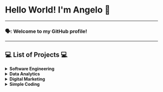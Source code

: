 # Hello World! I'm Angelo 👋
---
### 🗣️: Welcome to my GitHub profile!
---
## 💻 List of Projects 💻

<details> 
 <summary><b>Software Engineering</b></summary>
 
  * [FPS-Interactive-Whiteboard](https://github.com/angeloparayno/FPS-Interactive-Whiteboard) (2016)
    * <b>Sub Project:</b> [RGB-Led-Flashlights](https://github.com/angeloparayno/RGB-LED-Flashlights) (2015)
    * <b>Assignment:</b> Main Developer | Team Leader
    * <b>Type of Project:</b> Thesis | Capstone (Group of 4)
  * [Attendance-Monitoring-System-for-the-Faculty-of-UST-IICS](https://github.com/angeloparayno/Attendance-Monitoring-System-for-the-Faculty-of-UST-IICS) (2014)
    * <b>Assignment:</b> Project Manager
    * <b>Type of Project:</b> Client Facing (Group of 4)
</details>
  
<details>
 <summary><b>Data Analytics</b></summary>
 
  * [Bisa-Wellness](https://github.com/angeloparayno/Bisa-Wellness) (2022)
    * <b>Assignment:</b> Project Management | Social Media Analytics
    * <b>Type of Project:</b> Client Facing (Group of 17)
  * [2021-NYC-Youth-Crime-Rate](https://github.com/angeloparayno/2021-NYC-Youth-Crime-Rate) (2022)
    * <b>Assignment:</b> Gender Demographics Analytics
    * <b>Type of Project:</b> Case Study (Group of 5)
 
</details>

<details>
 <summary><b>Digital Marketing</b></summary>
 
  * [Lego-Media-Plan](https://github.com/angeloparayno/Lego-Media-Plan) (2023)
    *  <b>Type of Project:</b> Case Study (Solo)
 
</details>
  
<details>
 <summary><b>Simple Coding</b></summary>
 
 * [simple-animation-using-Java](https://github.com/angeloparayno/simple-animation-using-Java) (2015) 
 * [asm-codes](https://github.com/angeloparayno/asm-codes) (2012)
 
</details>

<!--
**angeloparayno/angeloparayno** is a ✨ _special_ ✨ repository because its `README.md` (this file) appears on your GitHub profile.

Here are some ideas to get you started:

- 🔭 I’m currently working on ...
- 🌱 I’m currently learning ...
- 👯 I’m looking to collaborate on ...
- 🤔 I’m looking for help with ...
- 💬 Ask me about ...
- 📫 How to reach me: ...
- 😄 Pronouns: ...
- ⚡ Fun fact: ...
-->
